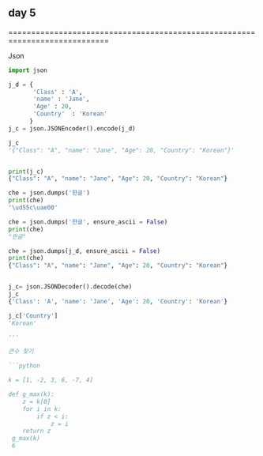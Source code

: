 ## day 5

============================================================================

Json

```python
import json

j_d = { 
       'Class' : 'A', 
       'name' : 'Jane', 
       'Age' : 20, 
       'Country'  : 'Korean'
      }
j_c = json.JSONEncoder().encode(j_d)

j_c
'{"Class": "A", "name": "Jane", "Age": 20, "Country": "Korean"}'


print(j_c)
{"Class": "A", "name": "Jane", "Age": 20, "Country": "Korean"}

che = json.dumps('한글')
print(che)
"\ud55c\uae00"

che = json.dumps('한글', ensure_ascii = False)
print(che)
"한글"

che = json.dumps(j_d, ensure_ascii = False)
print(che)
{"Class": "A", "name": "Jane", "Age": 20, "Country": "Korean"}


j_c= json.JSONDecoder().decode(che)
j_c
{'Class': 'A', 'name': 'Jane', 'Age': 20, 'Country': 'Korean'}

j_c['Country']
'Korean'

'''

큰수 찾기

```python

k = [1, -2, 3, 6, -7, 4]

def g_max(k):
    z = k[0]
    for i in k:
        if z < i:
            z = i
    return z
 g_max(k)
 6
```
 

